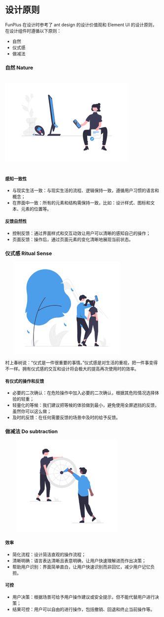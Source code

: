 # 设计原则
FunPlus 在设计时参考了 ant design 的设计价值观和 Element UI 的设计原则，在设计组件时遵循以下原则：

- 自然
- 仪式感
- 做减法

### 自然 Nature
<img src="../assets/images/illustrations/undraw_Creativity_re_8grt.png" style="height: 300px; width: 400px; object-fit: contain;" />

#### 感知一致性
- 与现实生活一致：与现实生活的流程、逻辑保持一致，遵循用户习惯的语言和概念；
- 在界面中一致：所有的元素和结构需保持一致，比如：设计样式、图标和文本、元素的位置等。

#### 反馈自然性
- 控制反馈：通过界面样式和交互动效让用户可以清晰的感知自己的操作；
- 页面反馈：操作后，通过页面元素的变化清晰地展现当前状态。

### 仪式感 Ritual Sense
<img src="../assets/images/illustrations/undraw_Moment_to_remember_re_t18u.png" style="height: 300px; width: 400px; object-fit: contain;" />

村上春树说：“仪式是一件很重要的事情。”仪式感是对生活的重视，把一件事变得不一样。拥有仪式感的交互和设计将会极大的提高再次使用时的效率。

#### 有仪式的操作和反馈
- 必要的二次确认：在危险操作中加入必要的二次确认，根据其危险情况选择体验的轻重；
- 轻量化的等候：我们建议把等候的体验做到最小，避免使用全屏遮挡的反馈，虽然你可以这么做；
- 及时的反馈：在任何需要反馈的场景中及时的给予反馈。


### 做减法 Do subtraction
<img src="../assets/images/illustrations/undraw_Target_re_fi8j.png" style="height: 300px; width: 400px; object-fit: contain;" />

#### 效率
- 简化流程：设计简洁直观的操作流程；
- 清晰明确：语言表达清晰且表意明确，让用户快速理解进而作出决策；
- 帮助用户识别：界面简单直白，让用户快速识别而非回忆，减少用户记忆负担。

#### 可控
- 用户决策：根据场景可给予用户操作建议或安全提示，但不能代替用户进行决策；
- 结果可控：用户可以自由的进行操作，包括撤销、回退和终止当前操作等。
